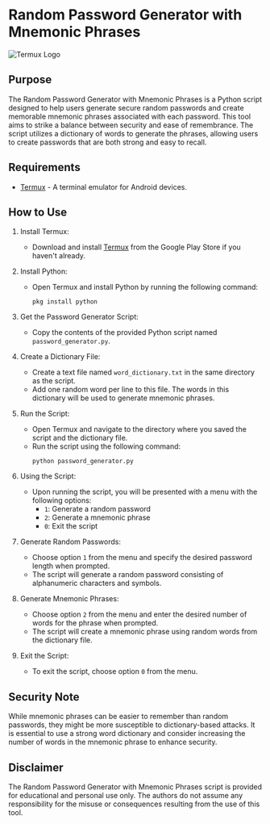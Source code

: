 # Random Password Generator with Mnemonic Phrases

![Termux Logo](https://upload.wikimedia.org/wikipedia/commons/b/b5/Termux.svg)

## Purpose

The Random Password Generator with Mnemonic Phrases is a Python script designed to help users generate secure random passwords and create memorable mnemonic phrases associated with each password. This tool aims to strike a balance between security and ease of remembrance. The script utilizes a dictionary of words to generate the phrases, allowing users to create passwords that are both strong and easy to recall.

## Requirements

- [Termux](https://termux.com/) - A terminal emulator for Android devices.

## How to Use

1. Install Termux: 
   - Download and install [Termux](https://termux.com/) from the Google Play Store if you haven't already.

2. Install Python:
   - Open Termux and install Python by running the following command:
     ```
     pkg install python
     ```

3. Get the Password Generator Script:
   - Copy the contents of the provided Python script named `password_generator.py`.

4. Create a Dictionary File:
   - Create a text file named `word_dictionary.txt` in the same directory as the script.
   - Add one random word per line to this file. The words in this dictionary will be used to generate mnemonic phrases.

5. Run the Script:
   - Open Termux and navigate to the directory where you saved the script and the dictionary file.
   - Run the script using the following command:
     ```
     python password_generator.py
     ```

6. Using the Script:
   - Upon running the script, you will be presented with a menu with the following options:
     - `1`: Generate a random password
     - `2`: Generate a mnemonic phrase
     - `0`: Exit the script

7. Generate Random Passwords:
   - Choose option `1` from the menu and specify the desired password length when prompted.
   - The script will generate a random password consisting of alphanumeric characters and symbols.

8. Generate Mnemonic Phrases:
   - Choose option `2` from the menu and enter the desired number of words for the phrase when prompted.
   - The script will create a mnemonic phrase using random words from the dictionary file.

9. Exit the Script:
   - To exit the script, choose option `0` from the menu.

## Security Note

While mnemonic phrases can be easier to remember than random passwords, they might be more susceptible to dictionary-based attacks. It is essential to use a strong word dictionary and consider increasing the number of words in the mnemonic phrase to enhance security.

## Disclaimer

The Random Password Generator with Mnemonic Phrases script is provided for educational and personal use only. The authors do not assume any responsibility for the misuse or consequences resulting from the use of this tool.